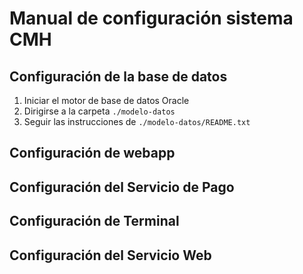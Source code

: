 # Manual de configuración sistema CMH

## Configuración de la base de datos
1. Iniciar el motor de base de datos Oracle
2. Dirigirse a la carpeta ```./modelo-datos```
3. Seguir las instrucciones de ```./modelo-datos/README.txt```

## Configuración de webapp


## Configuración del Servicio de Pago

## Configuración de Terminal

## Configuración del Servicio Web
